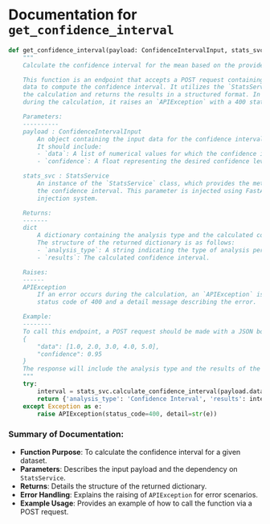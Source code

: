 # Documentation for `get_confidence_interval`

```python
def get_confidence_interval(payload: ConfidenceIntervalInput, stats_svc: StatsService=Depends(lambda: stats_service)):
    """
    Calculate the confidence interval for the mean based on the provided input data.

    This function is an endpoint that accepts a POST request containing the necessary 
    data to compute the confidence interval. It utilizes the `StatsService` to perform 
    the calculation and returns the results in a structured format. In case of an error 
    during the calculation, it raises an `APIException` with a 400 status code.

    Parameters:
    ----------
    payload : ConfidenceIntervalInput
        An object containing the input data for the confidence interval calculation.
        It should include:
        - `data`: A list of numerical values for which the confidence interval is to be calculated.
        - `confidence`: A float representing the desired confidence level (e.g., 0.95 for 95% confidence).

    stats_svc : StatsService
        An instance of the `StatsService` class, which provides the method to calculate 
        the confidence interval. This parameter is injected using FastAPI's dependency 
        injection system.

    Returns:
    -------
    dict
        A dictionary containing the analysis type and the calculated confidence interval results.
        The structure of the returned dictionary is as follows:
        - `analysis_type`: A string indicating the type of analysis performed (e.g., 'Confidence Interval').
        - `results`: The calculated confidence interval.

    Raises:
    ------
    APIException
        If an error occurs during the calculation, an `APIException` is raised with a 
        status code of 400 and a detail message describing the error.

    Example:
    --------
    To call this endpoint, a POST request should be made with a JSON body similar to:
    {
        "data": [1.0, 2.0, 3.0, 4.0, 5.0],
        "confidence": 0.95
    }
    The response will include the analysis type and the results of the confidence interval calculation.
    """
    try:
        interval = stats_svc.calculate_confidence_interval(payload.data, payload.confidence)
        return {'analysis_type': 'Confidence Interval', 'results': interval}
    except Exception as e:
        raise APIException(status_code=400, detail=str(e))
``` 

### Summary of Documentation:
- **Function Purpose**: To calculate the confidence interval for a given dataset.
- **Parameters**: Describes the input payload and the dependency on `StatsService`.
- **Returns**: Details the structure of the returned dictionary.
- **Error Handling**: Explains the raising of `APIException` for error scenarios.
- **Example Usage**: Provides an example of how to call the function via a POST request.